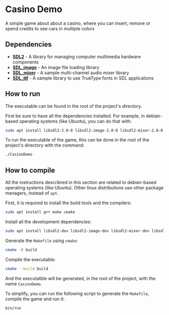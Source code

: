 # Casino Demo
A simple game about about a casino, where you can insert, remove or spend credits to see cars in multiple colors

## Dependencies
* **[SDL2](https://www.libsdl.org/)** - A library for managing computer multimedia hardware components
* **[SDL_image](https://www.libsdl.org/projects/SDL_image/)** - An image file loading library
* **[SDL_mixer](https://www.libsdl.org/projects/SDL_mixer/)** - A sample multi-channel audio mixer library
* **[SDL_ttf](https://www.libsdl.org/projects/SDL_ttf/)** - A sample library to use TrueType fonts in SDL applications
## How to run

The executable can be found in the root of the project's directory.

First be sure to have all the dependencies installed. For example, in debian-based operating systems (like Ubuntu), you can do that with:

```bash
sudo apt install libsdl2-2.0-0 libsdl2-image-2.0-0 libsdl2-mixer-2.0-0 libsdl2-ttf-2.0-0
```

To run the executable of the game, this can be done in the root of the project's directory with the command:

```bash
./CasinoDemo
```

## How to compile

All the instructions describred in this section are related to debian-based operating systems (like Ubuntu). Other linux distributions use other package managers, instead of `apt`.

First, it is required to install the build tools and the compilers:

```bash
sudo apt install g++ make cmake
```

Install all the development dependencies:

```bash
sudo apt install libsdl2-dev libsdl2-image-dev libsdl2-mixer-dev libsdl2-ttf-dev
```

Generate the `Makefile` using `cmake`:

```bash
cmake -B build
```

Compile the executable:

```bash
cmake --build build
```

And the executatble will be generated, in the root of the project, with the name `CasinoDemo`.

To simplify, you can run the following script to generate the `Makefile`, compile the game and run it:

```bash
bin/run
```